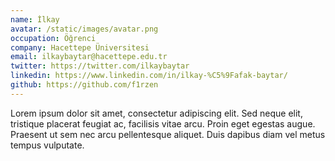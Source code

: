 ```yaml
---
name: İlkay
avatar: /static/images/avatar.png
occupation: Öğrenci
company: Hacettepe Üniversitesi
email: ilkaybaytar@hacettepe.edu.tr
twitter: https://twitter.com/ilkaybaytar
linkedin: https://www.linkedin.com/in/ilkay-%C5%9Fafak-baytar/
github: https://github.com/f1rzen
---
```




Lorem ipsum dolor sit amet, consectetur adipiscing elit. Sed neque elit, tristique placerat feugiat ac, facilisis vitae arcu. Proin eget egestas augue. Praesent ut sem nec arcu pellentesque aliquet. Duis dapibus diam vel metus tempus vulputate.
